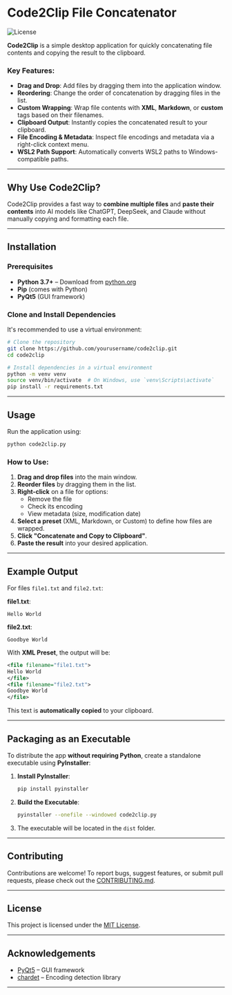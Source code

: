 # Code2Clip File Concatenator

![License](https://img.shields.io/badge/license-MIT-blue.svg)

**Code2Clip** is a simple desktop application for quickly concatenating file contents and copying the result to the clipboard.

### Key Features:
- **Drag and Drop**: Add files by dragging them into the application window.
- **Reordering**: Change the order of concatenation by dragging files in the list.
- **Custom Wrapping**: Wrap file contents with **XML**, **Markdown**, or **custom** tags based on their filenames.
- **Clipboard Output**: Instantly copies the concatenated result to your clipboard.
- **File Encoding & Metadata**: Inspect file encodings and metadata via a right-click context menu.
- **WSL2 Path Support**: Automatically converts WSL2 paths to Windows-compatible paths.

---

## Why Use Code2Clip?

Code2Clip provides a fast way to **combine multiple files** and **paste their contents** into AI models like ChatGPT, DeepSeek, and Claude without manually copying and formatting each file.

---

## Installation

### **Prerequisites**
- **Python 3.7+** – Download from [python.org](https://www.python.org/downloads/)
- **Pip** (comes with Python)
- **PyQt5** (GUI framework)

### **Clone and Install Dependencies**
It's recommended to use a virtual environment:

```bash
# Clone the repository
git clone https://github.com/yourusername/code2clip.git
cd code2clip

# Install dependencies in a virtual environment
python -m venv venv
source venv/bin/activate  # On Windows, use `venv\Scripts\activate`
pip install -r requirements.txt
```

---

## Usage

Run the application using:

```bash
python code2clip.py
```

### **How to Use:**
1. **Drag and drop files** into the main window.
2. **Reorder files** by dragging them in the list.
3. **Right-click** on a file for options:
   - Remove the file
   - Check its encoding
   - View metadata (size, modification date)
4. **Select a preset** (XML, Markdown, or Custom) to define how files are wrapped.
5. **Click "Concatenate and Copy to Clipboard"**.
6. **Paste the result** into your desired application.

---

## Example Output

For files `file1.txt` and `file2.txt`:

**file1.txt**:
```
Hello World
```

**file2.txt**:
```
Goodbye World
```

With **XML Preset**, the output will be:

```xml
<file filename="file1.txt">
Hello World
</file>
<file filename="file2.txt">
Goodbye World
</file>
```

This text is **automatically copied** to your clipboard.

---

## Packaging as an Executable

To distribute the app **without requiring Python**, create a standalone executable using **PyInstaller**:

1. **Install PyInstaller**:
   ```bash
   pip install pyinstaller
   ```

2. **Build the Executable**:
   ```bash
   pyinstaller --onefile --windowed code2clip.py
   ```

3. The executable will be located in the `dist` folder.

---

## Contributing

Contributions are welcome! To report bugs, suggest features, or submit pull requests, please check out the [CONTRIBUTING.md](CONTRIBUTING.md).

---

## License

This project is licensed under the [MIT License](LICENSE).

---

## Acknowledgements

- [PyQt5](https://www.riverbankcomputing.com/software/pyqt/intro/) – GUI framework
- [chardet](https://github.com/chardet/chardet) – Encoding detection library

---

